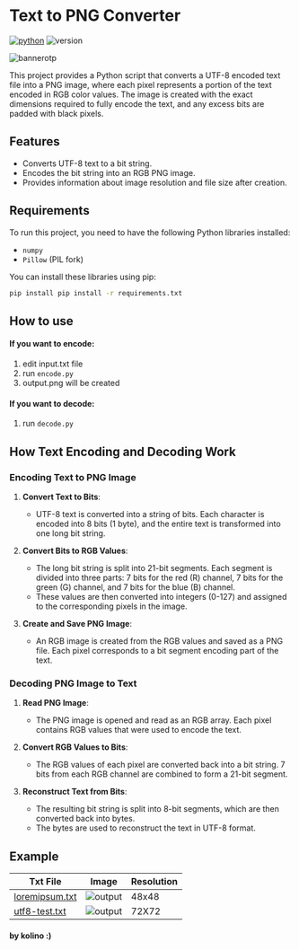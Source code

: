 # Text to PNG Converter
[![python](https://img.shields.io/badge/Python-3.9-3776AB.svg?style=flat&logo=python&logoColor=white)](https://www.python.org) ![version](https://img.shields.io/badge/version-1.0-green)

![bannerotp](https://github.com/user-attachments/assets/77e6b7e0-dcef-4f0c-84d6-6e549bb26f9e)

This project provides a Python script that converts a UTF-8 encoded text file into a PNG image, where each pixel represents a portion of the text encoded in RGB color values. The image is created with the exact dimensions required to fully encode the text, and any excess bits are padded with black pixels.

## Features

- Converts UTF-8 text to a bit string.
- Encodes the bit string into an RGB PNG image.
- Provides information about image resolution and file size after creation.

## Requirements

To run this project, you need to have the following Python libraries installed:

- `numpy`
- `Pillow` (PIL fork)

You can install these libraries using pip:

```bash
pip install pip install -r requirements.txt
```
## How to use

#### If you want to encode:
1. edit input.txt file
2. run ```encode.py```
3. output.png will be created

#### If you want to decode:
1. run  ```decode.py```


## How Text Encoding and Decoding Work

### Encoding Text to PNG Image

1. **Convert Text to Bits**:
   - UTF-8 text is converted into a string of bits. Each character is encoded into 8 bits (1 byte), and the entire text is transformed into one long bit string.

2. **Convert Bits to RGB Values**:
   - The long bit string is split into 21-bit segments. Each segment is divided into three parts: 7 bits for the red (R) channel, 7 bits for the green (G) channel, and 7 bits for the blue (B) channel.
   - These values are then converted into integers (0-127) and assigned to the corresponding pixels in the image.

3. **Create and Save PNG Image**:
   - An RGB image is created from the RGB values and saved as a PNG file. Each pixel corresponds to a bit segment encoding part of the text.

### Decoding PNG Image to Text

1. **Read PNG Image**:
   - The PNG image is opened and read as an RGB array. Each pixel contains RGB values that were used to encode the text.

2. **Convert RGB Values to Bits**:
   - The RGB values of each pixel are converted back into a bit string. 7 bits from each RGB channel are combined to form a 21-bit segment.

3. **Reconstruct Text from Bits**:
   - The resulting bit string is split into 8-bit segments, which are then converted back into bytes.
   - The bytes are used to reconstruct the text in UTF-8 format.

## Example

| Txt File       | Image    | Resolution   |
|----------------|----------------|----------------|
|[loremipsum.txt](example_txt/loremipsum.txt)|![output](https://github.com/user-attachments/assets/26088b05-0f25-4b7e-bd1b-7459550c795b)| 48x48 |
|[utf8-test.txt](example_txt/utf8-test.txt)  |![output](https://github.com/user-attachments/assets/9feec1cd-a3d1-4d3f-b6a4-5e8938feca24)| 72X72 |

#### by kolino :)

